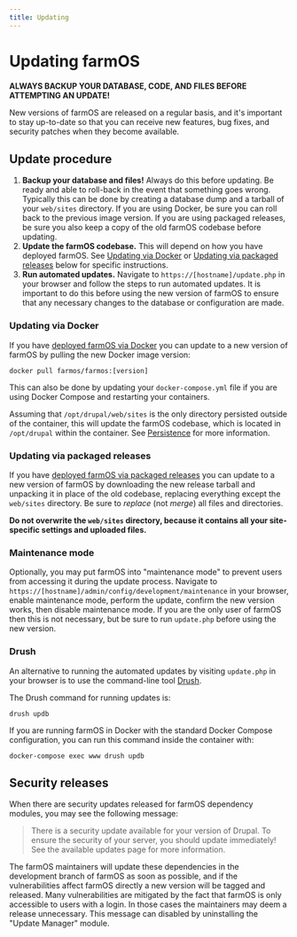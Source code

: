 ```yaml
---
title: Updating
---
```


# Updating farmOS

**ALWAYS BACKUP YOUR DATABASE, CODE, AND FILES BEFORE ATTEMPTING AN UPDATE!**

New versions of farmOS are released on a regular basis, and it's important to
stay up-to-date so that you can receive new features, bug fixes, and security
patches when they become available.

## Update procedure

1. **Backup your database and files!** Always do this before updating. Be ready
   and able to roll-back in the event that something goes wrong. Typically this
   can be done by creating a database dump and a tarball of your `web/sites`
   directory. If you are using Docker, be sure you can roll back to the
   previous image version. If you are using packaged releases, be sure you
   also keep a copy of the old farmOS codebase before updating.
2. **Update the farmOS codebase.** This will depend on how you have deployed
   farmOS. See [Updating via Docker](#updating-via-docker) or
   [Updating via packaged releases](#updating-via-packaged-releases) below for
   specific instructions.
3. **Run automated updates.** Navigate to `https://[hostname]/update.php` in
   your browser and follow the steps to run automated updates. It is important
   to do this before using the new version of farmOS to ensure that any
   necessary changes to the database or configuration are made.

### Updating via Docker

If you have [deployed farmOS via Docker](/hosting/install#farmos-in-docker) you
can update to a new version of farmOS by pulling the new Docker image version:

    docker pull farmos/farmos:[version]

This can also be done by updating your `docker-compose.yml` file if you are
using Docker Compose and restarting your containers.

Assuming that `/opt/drupal/web/sites` is the only directory persisted outside
of the container, this will update the farmOS codebase, which is located in
`/opt/drupal` within the container.
See [Persistence](/hosting/install#persistence) for more information.

### Updating via packaged releases

If you have [deployed farmOS via packaged releases](/hosting/install#packaged-releases)
you can update to a new version of farmOS by downloading the new release
tarball and unpacking it in place of the old codebase, replacing everything
except the `web/sites` directory. Be sure to *replace* (not *merge*) all files
and directories.

**Do not overwrite the `web/sites` directory, because it contains all your
site-specific settings and uploaded files.**

### Maintenance mode

Optionally, you may put farmOS into "maintenance mode" to prevent users from
accessing it during the update process.
Navigate to `https://[hostname]/admin/config/development/maintenance` in your
browser, enable maintenance mode, perform the update, confirm the new version
works, then disable maintenance mode. If you are the only user of farmOS then
this is not necessary, but be sure to run `update.php` before using the new
version.

### Drush

An alternative to running the automated updates by visiting `update.php` in
your browser is to use the command-line tool [Drush](https://www.drush.org).

The Drush command for running updates is:

    drush updb

If you are running farmOS in Docker with the standard Docker Compose
configuration, you can run this command inside the container with:

    docker-compose exec www drush updb

## Security releases

When there are security updates released for farmOS dependency modules, you may
see the following message:

> There is a security update available for your version of Drupal. To ensure
> the security of your server, you should update immediately! See the available
> updates page for more information.

The farmOS maintainers will update these dependencies in the development branch
of farmOS as soon as possible, and if the vulnerabilities affect farmOS
directly a new version will be tagged and released. Many vulnerabilities are
mitigated by the fact that farmOS is only accessible to users with a login.
In those cases the maintainers may deem a release unnecessary. This message can
disabled by uninstalling the "Update Manager" module.
